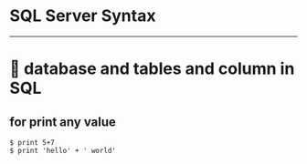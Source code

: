 # **SQL Server Syntax**
***
#  🚦  database and tables and column in SQL
## for print any value
```
$ print 5+7
$ print 'hello' + ' world'
```
